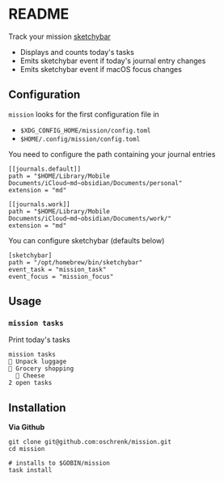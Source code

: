 # README

Track your mission [sketchybar](https://github.com/FelixKratz/SketchyBar)

- Displays and counts today's tasks
- Emits sketchybar event  if today's journal entry changes
- Emits sketchybar event if macOS focus changes

## Configuration

`mission` looks for the first configuration file in

- `$XDG_CONFIG_HOME/mission/config.toml`
- `$HOME/.config/mission/config.toml`

You need to configure the path containing your journal entries

```
[[journals.default]]
path = "$HOME/Library/Mobile Documents/iCloud~md~obsidian/Documents/personal"
extension = "md"

[[journals.work]]
path = "$HOME/Library/Mobile Documents/iCloud~md~obsidian/Documents/work/"
extension = "md"
```

You can configure sketchybar (defaults below)

```
[sketchybar]
path = "/opt/homebrew/bin/sketchybar"
event_task = "mission_task"
event_focus = "mission_focus"
```
## Usage

### `mission tasks`

Print today's tasks

```
mission tasks
󰄴 Unpack luggage
󰝦 Grocery shopping
  󰝦 Cheese
2 open tasks
```

## Installation

**Via Github**

```
git clone git@github.com:oschrenk/mission.git
cd mission

# installs to $GOBIN/mission
task install
```
````
